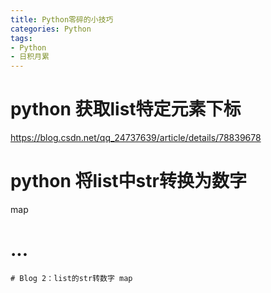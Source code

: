 ```yaml
---
title: Python零碎的小技巧
categories: Python
tags:
- Python
- 日积月累
---
```


# python 获取list特定元素下标

https://blog.csdn.net/qq_24737639/article/details/78839678

# python 将list中str转换为数字

map

# ...

```
# Blog 2：list的str转数字 map
```